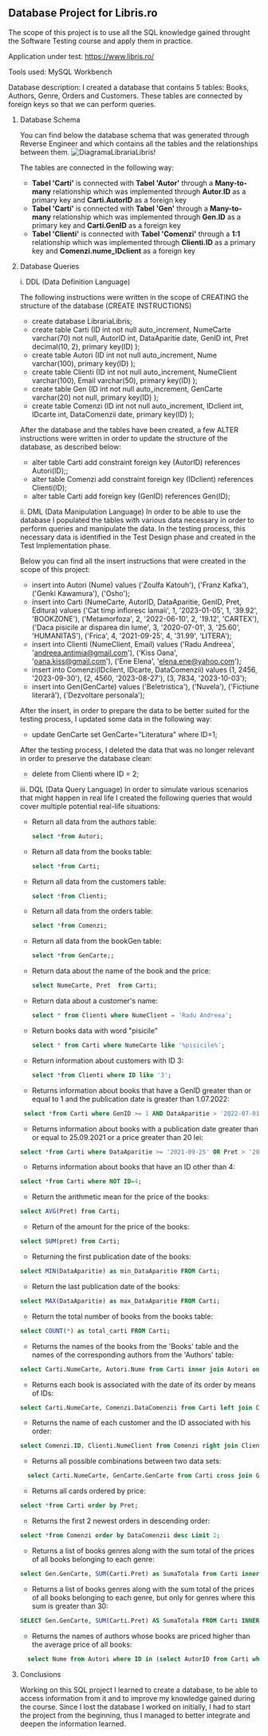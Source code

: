 ## Database Project for **Libris.ro**
 The scope of this project is to use all the SQL knowledge gained throught the Software Testing course and apply them in practice.

Application under test: https://www.libris.ro/

Tools used: MySQL Workbench

Database description: I created a database that contains 5 tables: Books, Authors, Genre, Orders and Customers. These tables are connected by foreign keys so that we can perform queries.

  1. Database Schema

     You can find below the database schema that was generated through Reverse Engineer and which contains all the tables and the relationships between them.
     ![DiagramaLibrariaLibris!](/Users/andreearadu/Desktop/Proiecte_SQL/proiect_sql_LibrariaLibris/DiagramaLibrariaLibris.jpg)

      The tables are connected in the following way:

     * **Tabel 'Carti'** is connected with **Tabel 'Autor'** through a **Many-to-many** relationship which was implemented through **Autor.ID** as a primary key and **Carti.AutorID** as a foreign key
     * **Tabel 'Carti'** is connected with **Tabel 'Gen'** through a **Many-to-many** relationship which was implemented through **Gen.ID** as a primary key and **Carti.GenID** as a foreign key
     * **Tabel 'Clienti'** is connected with **Tabel 'Comenzi'** through a **1:1** relationship which was implemented through **Clienti.ID** as a primary key and **Comenzi.nume_IDclient** as a foreign key

   3. Database Queries

      i. DDL (Data Definition Language)

         The following instructions were written in the scope of CREATING the structure of the database (CREATE INSTRUCTIONS)

      * create database LibrariaLibris;
      * create table Carti
(ID int not null auto_increment,
NumeCarte varchar(70) not null,
AutorID int,
DataAparitie date,
GenID int,
Pret decimal(10, 2),
primary key(ID)
);
      * create table Autori
(ID int not null auto_increment,
Nume varchar(100),
primary key(ID)
);
      * create table Clienti
(ID int not null auto_increment,
NumeClient varchar(100),
Email varchar(50),
primary key(ID)
);
      * create table Gen
(ID int not null auto_increment,
GenCarte varchar(20) not null,
primary key(ID)
);
      * create table Comenzi
(ID int not null auto_increment,
IDclient int,
IDcarte int,
DataComenzii date,
primary key(ID)
);


      After the database and the tables have been created, a few ALTER instructions were written in order to update the structure of the database, as described below:

       * alter table Carti add constraint foreign key (AutorID) references Autori(ID);;
       * alter table Comenzi add constraint foreign key (IDclient) references Clienti(ID);
       * alter table Carti add foreign key (GenID) references Gen(ID);


      ii. DML (Data Manipulation Language)
       In order to be able to use the database I populated the tables with various data necessary in order to perform queries and manipulate the data. In the testing process, this necessary data is identified in
the Test Design phase and created in the Test Implementation phase.

       Below you can find all the insert instructions that were created in the scope of this project:
       * insert into Autori (Nume)
values
  ('Zoulfa Katouh'),
  ('Franz Kafka'),
  ('Genki Kawamura'),
  ('Osho');
       * insert into Carti (NumeCarte, AutorID, DataAparitie, GenID, Pret, Editura)
values
  ('Cat timp infloresc lamaii', 1, '2023-01-05', 1, '39.92', 'BOOKZONE'),
  ('Metamorfoza', 2, '2022-06-10', 2, '19.12', 'CARTEX'),
  ('Daca pisicile ar disparea din lume', 3, '2020-07-01', 3, '25.60', 'HUMANITAS'),
  ('Frica', 4, '2021-09-25', 4, '31.99', 'LITERA');
      * insert into Clienti (NumeClient, Email)
values
  ('Radu Andreea', 'andreea.antimia@gmail.com'),
  ('Kiss Oana', 'oana.kiss@gmail.com'),
  ('Ene Elena', 'elena.ene@yahoo.com');
       * insert into Comenzi(IDclient, IDcarte, DataComenzii)
values
  (1, 2456, '2023-09-30'),
  (2, 4560, '2023-08-27'),
  (3, 7834, '2023-10-03');
        * insert into Gen(GenCarte)
values
  ('Beletristica'),
  ('Nuvela'),
  ('Ficțiune literară'),
  ('Dezvoltare personala');

         After the insert, in order to prepare the data to be better suited for the testing process, I updated some data in the following way:
       * update GenCarte set GenCarte="Literatura" where ID=1;

      After the testing process, I deleted the data that was no longer relevant in order to preserve the database clean:
       * delete from Clienti where ID = 2;

	  iii. DQL (Data Query Language)
               In order to simulate various scenarios that might happen in real life I created the following queries that would cover multiple potential real-life situations:
         * Return all data from the authors table:

           ```sql
           select *from Autori;
           ```
         * Return all data from the books table:
           ```sql
           select *from Carti;
           ```
         * Return all data from the customers table:
           ```sql
           select *from Clienti;
           ```
         * Return all data from the orders table:
           ```sql
           select *from Comenzi;
           ```
         * Return all data from the bookGen table:
           ```sql
           select *from GenCarte;;
           ```
         * Return data about the name of the book and the price:
            ```sql
            select NumeCarte, Pret  from Carti;
            ```
         * Return data about a customer's name:
           ```sql
           select * from Clienti where NumeClient = 'Radu Andreea';
           ```
         * Return books data with word "pisicile"
           ```sql
           select * from Carti where NumeCarte like '%pisicile%';
           ```
         * Return information about customers with ID 3:
           ```sql
           select *from Clienti where ID like '3';
           ```
         * Returns information about books that have a GenID greater than or equal to 1 and the publication date is greater than 1.07.2022:  
         ```sql
          select *from Carti where GenID >= 1 AND DataAparitie > '2022-07-01';
         ```
         * Returns information about books with a publication date greater than or equal to 25.09.2021 or a price greater than 20 lei:
         ```sql
         select *from Carti where DataAparitie >= '2021-09-25' OR Pret > '20.00';
         ```
         * Returns information about books that have an ID other than 4:
         ```sql
         select *from Carti where NOT ID=4;
         ```
         * Return the arithmetic mean for the price of the books:
         ```sql
         select AVG(Pret) from Carti;
         ```
         * Return of the amount for the price of the books:
         ```sql
         select SUM(pret) from Carti;
         ```
         * Returning the first publication date of the books:
         ```sql
         select MIN(DataAparitie) as min_DataAparitie FROM Carti;
         ```
         * Return the last publication date of the books:
         ```sql
         select MAX(DataAparitie) as max_DataAparitie FROM Carti;
         ```
         * Return the total number of books from the books table:
        ```sql
        select COUNT(*) as total_carti FROM Carti;
        ```
         * Returns the names of the books from the 'Books' table and the names of the corresponding authors from the 'Authors' table:
         ```sql
         select Carti.NumeCarte, Autori.Nume from Carti inner join Autori on Carti.AutorID = Autori.ID;
         ```
         * Returns each book is associated with the date of its order by means of IDs:
         ```sql
         select Carti.NumeCarte, Comenzi.DataComenzii from Carti left join Comenzi on Carti.ID = Comenzi.ID;
         ```
         * Returns the name of each customer and the ID associated with his order:
         ```sql
         select Comenzi.ID, Clienti.NumeClient from Comenzi right join Clienti on Comenzi.IDclient = Clienti.ID;
         ```
         * Returns all possible combinations between two data sets:
        ```sql
          select Carti.NumeCarte, GenCarte.GenCarte from Carti cross join GenCarte;
        ```
         * Returns all cards ordered by price:
         ```sql
         select *from Carti order by Pret;
         ```
         * Returns the first 2 newest orders in descending order:
         ```sql
         select *from Comenzi order by DataComenzii desc Limit 2;
         ```
         * Returns a list of books genres along with the sum total of the prices of all books belonging to each genre:
         ```sql
         select Gen.GenCarte, SUM(Carti.Pret) as SumaTotala from Carti inner join Gen on Carti.GenID = Gen.ID group by Gen.GenCarte;
        ```
         * Returns a list of books genres along with the sum total of the prices of all books belonging to each genre, but only for genres where this sum is greater than 30:
         ```sql
         SELECT Gen.GenCarte, SUM(Carti.Pret) AS SumaTotala FROM Carti INNER JOIN Gen ON Carti.GenID = Gen.ID GROUP BY Gen.GenCarte HAVING SUM(Carti.Pret) > 30;
         ```
         * Returns the names of authors whose books are priced higher than the average price of all books:
         ```sql
           select Nume from Autori where ID in (select AutorID from Carti where Pret > (select AVG(Pret) from Carti));
         ```

  4. Conclusions

     Working on this SQL project I learned to create a database, to be able to access information from it and to improve my knowledge gained during the course. Since I lost the database I worked on initially, I had to start the project from the beginning, thus I managed to better integrate and deepen the information learned.
